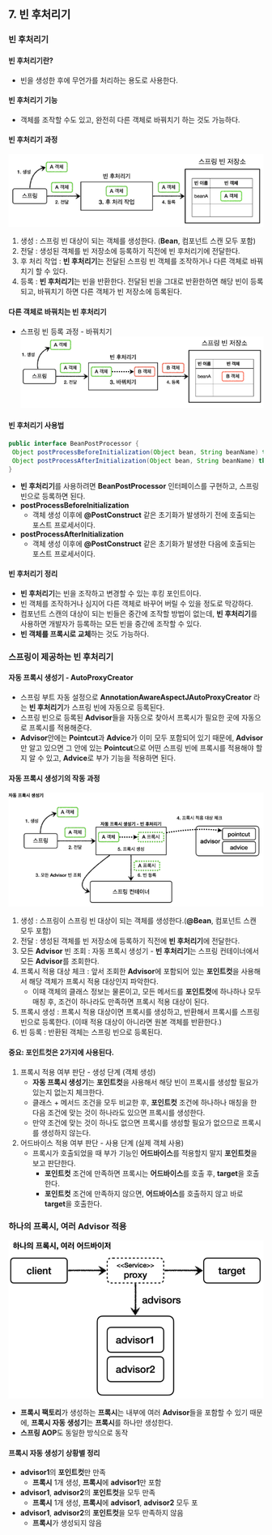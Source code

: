 ## 7. 빈 후처리기

### 빈 후처리기
#### 빈 후처리기란?
- 빈을 생성한 후에 무언가를 처리하는 용도로 사용한다.


#### 빈 후처리기 기능
- 객체를 조작할 수도 있고, 완전히 다른 객체로 바꿔치기 하는 것도 가능하다.


#### 빈 후처리기 과정
![img.png](images/빈%20후처리기%20과정.png)
1. 생성 : 스프링 빈 대상이 되는 객체를 생성한다. (**Bean**, 컴포넌트 스캔 모두 포함)
2. 전달 : 생성된 객체를 빈 저장소에 등록하기 직전에 빈 후처리기에 전달한다.
3. 후 처리 작업 : **빈 후처리기**는 전달된 스프링 빈 객체를 조작하거나 다른 객체로 바꿔치기 할 수 있다.
4. 등록 : **빈 후처리기**는 빈을 반환한다. 전달된 빈을 그대로 반환한하면 해당 빈이 등록되고, 바꿔치기 하면 다른 객체가 빈 저장소에 등록된다.

#### 다른 객체로 바꿔치는 빈 후처리기
- 스프링 빈 등록 과정 - 바꿔치기
![img_1.png](images/다른%20객체로%20바꿔치는%20빈%20후처리기.png)


#### 빈 후처리기 사용법
```java
public interface BeanPostProcessor {
 Object postProcessBeforeInitialization(Object bean, String beanName) throws BeansException
 Object postProcessAfterInitialization(Object bean, String beanName) throws BeansException
}
```
- **빈 후처리기**를 사용하려면 **BeanPostProcessor** 인터페이스를 구현하고, 스프링 빈으로 등록하면 된다.
- **postProcessBeforeInitialization**
  - 객체 생성 이후에 **@PostConstruct** 같은 초기화가 발생하기 전에 호출되는 포스트 프로세서이다.
- **postProcessAfterInitialization**
  - 객체 생성 이후에 **@PostConstruct** 같은 초기화가 발생한 다음에 호출되는 포스트 프로세서이다.


#### 빈 후처리기 정리
- **빈 후처리기**는 빈을 조작하고 변경할 수 있는 후킹 포인트이다.
- 빈 객체를 조작하거나 심지어 다른 객체로 바꾸어 버릴 수 있을 정도로 막강하다.
- 컴포넌트 스캔의 대상이 되는 빈들은 중간에 조작할 방법이 없는데, **빈 후처리기**를 사용하면 개발자가 등록하는 모든 빈을 중간에 조작할 수 있다.
- **빈 객체를 프록시로 교체**하는 것도 가능하다.


### 스프링이 제공하는 빈 후처리기
#### 자동 프록시 생성기 - AutoProxyCreator
- 스프링 부트 자동 설정으로 **AnnotationAwareAspectJAutoProxyCreator** 라는 **빈 후처리기**가 스프링 빈에 자동으로 등록된다.
- 스프링 빈으로 등록된 **Advisor**들을 자동으로 찾아서 프록시가 필요한 곳에 자동으로 프록시를 적용해준다.
- **Advisor**안에는 **Pointcut**과 **Advice**가 이미 모두 포함되어 있기 때문에, 
**Advisor**만 알고 있으면 그 안에 있는 **Pointcut**으로 어떤 스프링 빈에 프록시를 적용해야 할지 알 수 있고, **Advice**로 부가 기능을 적용하면 된다.


#### 자동 프록시 생성기의 작동 과정
![img.png](images/자동%20프록시%20생성기의%20작동%20과정.png)
1. 생성 : 스프링이 스프링 빈 대상이 되는 객체를 생성한다.(**@Bean**, 컴포넌트 스캔 모두 포함)
2. 전달 : 생성된 객체를 빈 저장소에 등록하기 직전에 **빈 후처리기**에 전달한다.
3. 모든 **Advisor** 빈 조회 : 자동 프록시 생성기 - **빈 후처리기**는 스프링 컨테이너에서 모든 **Advisor**를 조회한다.
4. 프록시 적용 대상 체크 : 앞서 조회한 **Advisor**에 포함되어 있는 **포인트컷**을 사용해서 해당 객체가 프록시 적용 대상인지 파악한다.
   - 이때 객체의 클래스 정보는 물론이고, 모든 메서드를 **포인트컷**에 하나하나 모두 매칭 후, 조건이 하나라도 만족하면 프록시 적용 대상이 된다.
5. 프록시 생성 : 프록시 적용 대상이면 프록시를 생성하고, 반환해서 프록시를 스프링 빈으로 등록한다. (이때 적용 대상이 아니라면 원본 객체를 반환한다.)
6. 빈 등록 : 반환된 객체는 스프링 빈으로 등록된다.


#### 중요: 포인트컷은 2가지에 사용된다.
1. 프록시 적용 여부 판단 - 생성 단계 (객체 생성)
   - **자동 프록시 생성기**는 **포인트컷**을 사용해서 해당 빈이 프록시를 생성할 필요가 있는지 없는지 체크한다.
   - 클래스 + 메서드 조건을 모두 비교한 후, **포인트컷** 조건에 하나하나 매칭을 한 다음 조건에 맞는 것이 하나라도 있으면 프록시를 생성한다.
   - 만약 조건에 맞는 것이 하나도 없으면 프록시를 생성할 필요가 없으므로 프록시를 생성하지 않는다.
2. 어드바이스 적용 여부 판단 - 사용 단계 (실제 객체 사용)
   - 프록시가 호출되었을 때 부가 기능인 **어드바이스**를 적용할지 말지 **포인트컷**을 보고 판단한다.
     - **포인트컷** 조건에 만족하면 프록시는 **어드바이스**를 호출 후, **target**을 호출한다.
     - **포인트컷** 조건에 만족하지 않으면, **어드바이스**를 호출하지 않고 바로 **target**을 호출한다.


### 하나의 프록시, 여러 Advisor 적용
![img.png](images/하나의%20프록시,%20여러%20어드바이저.png)
- **프록시 팩토리**가 생성하는 **프록시**는 내부에 여러 **Advisor**들을 포함할 수 있기 때문에, **프록시 자동 생성기**는 **프록시**를 하나만 생성한다.
- **스프링 AOP**도 동일한 방식으로 동작

#### 프록시 자동 생성기 상황별 정리
- **advisor1**의 **포인트컷**만 만족
  - **프록시** 1개 생성, **프록시**에 **advisor1**만 포함
- **advisor1**, **advisor2**의 **포인트컷**을 모두 만족
  - **프록시** 1개 생성, **프록시**에 **advisor1**, **advisor2** 모두 포
- **advisor1**, **advisor2**의 **포인트컷**을 모두 만족하지 않음
  - **프록시**가 생성되지 않음